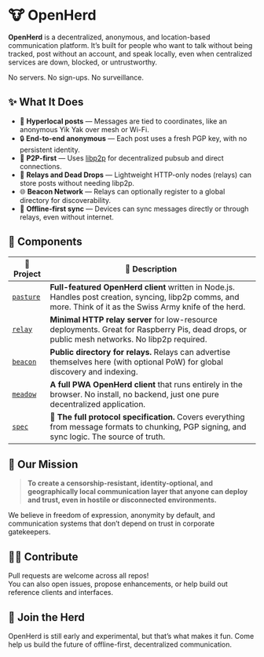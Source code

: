 # 🐮 OpenHerd

**OpenHerd** is a decentralized, anonymous, and location-based communication platform. It’s built for people who want to talk without being tracked, post without an account, and speak locally, even when centralized services are down, blocked, or untrustworthy.

No servers. No sign-ups. No surveillance.

## ✨ What It Does

- 📍 **Hyperlocal posts** — Messages are tied to coordinates, like an anonymous Yik Yak over mesh or Wi-Fi.
- 🔒 **End-to-end anonymous** — Each post uses a fresh PGP key, with no persistent identity.
- 📡 **P2P-first** — Uses [libp2p](https://libp2p.io) for decentralized pubsub and direct connections.
- 📁 **Relays and Dead Drops** — Lightweight HTTP-only nodes (relays) can store posts without needing libp2p.
- 🌐 **Beacon Network** — Relays can optionally register to a global directory for discoverability.
- 🔄 **Offline-first sync** — Devices can sync messages directly or through relays, even without internet.


## 🧩 Components

| 🧩 **Project**                                   | 📝 **Description**                                                                                                                                             |
| ------------------------------------------------ | -------------------------------------------------------------------------------------------------------------------------------------------------------------- |
| [`pasture`](https://github.com/openherd/pasture) | **Full-featured OpenHerd client** written in Node.js. Handles post creation, syncing, libp2p comms, and more. Think of it as the Swiss Army knife of the herd. |
| [`relay`](https://github.com/openherd/relay)     | **Minimal HTTP relay server** for low-resource deployments. Great for Raspberry Pis, dead drops, or public mesh networks. No libp2p required.                  |
| [`beacon`](https://github.com/openherd/beacon)   | **Public directory for relays.** Relays can advertise themselves here (with optional PoW) for global discovery and indexing.                                   |
| [`meadow`](https://github.com/openherd/meadow)   | **A full PWA OpenHerd client** that runs entirely in the browser. No install, no backend, just one pure decentralized application.                                       |
| [`spec`](https://github.com/openherd/spec)       | 📜 **The full protocol specification.** Covers everything from message formats to chunking, PGP signing, and sync logic. The source of truth.                  |


## 🏴 Our Mission

> **To create a censorship-resistant, identity-optional, and geographically local communication layer that anyone can deploy and trust, even in hostile or disconnected environments.**

We believe in freedom of expression, anonymity by default, and communication systems that don’t depend on trust in corporate gatekeepers.

## 👩‍💻 Contribute

Pull requests are welcome across all repos!  
You can also open issues, propose enhancements, or help build out reference clients and interfaces.

## 🐾 Join the Herd

OpenHerd is still early and experimental, but that’s what makes it fun. Come help us build the future of offline-first, decentralized communication.

